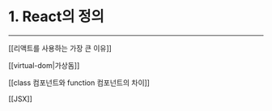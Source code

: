  # 1. React의 정의

---

 [[리액트를 사용하는 가장 큰 이유]]  

  
[[virtual-dom|가상돔]]



[[class 컴포넌트와 function 컴포넌트의 차이]]




[[JSX]]



